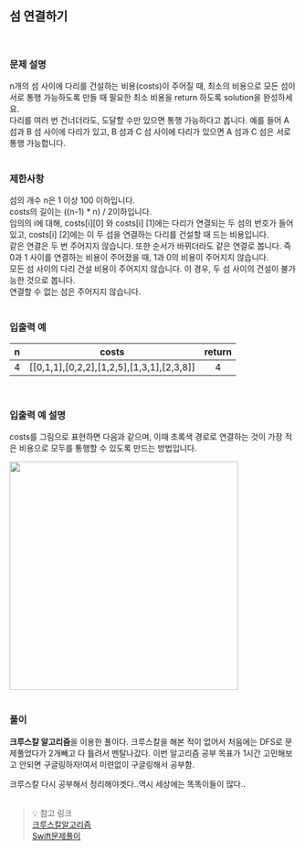## 섬 연결하기

<br>

### 문제 설명

n개의 섬 사이에 다리를 건설하는 비용(costs)이 주어질 때, 최소의 비용으로 모든 섬이 서로 통행 가능하도록 만들 때 필요한 최소 비용을 return 하도록 solution을 완성하세요.  
다리를 여러 번 건너더라도, 도달할 수만 있으면 통행 가능하다고 봅니다. 예를 들어 A 섬과 B 섬 사이에 다리가 있고, B 섬과 C 섬 사이에 다리가 있으면 A 섬과 C 섬은 서로 통행 가능합니다.  
<br>

### 제한사항
섬의 개수 n은 1 이상 100 이하입니다.  
costs의 길이는 ((n-1) * n) / 2이하입니다.  
임의의 i에 대해, costs[i][0] 와 costs[i] [1]에는 다리가 연결되는 두 섬의 번호가 들어있고, costs[i] [2]에는 이 두 섬을 연결하는 다리를 건설할 때 드는 비용입니다.  
같은 연결은 두 번 주어지지 않습니다. 또한 순서가 바뀌더라도 같은 연결로 봅니다. 즉 0과 1 사이를 연결하는 비용이 주어졌을 때, 1과 0의 비용이 주어지지 않습니다.  
모든 섬 사이의 다리 건설 비용이 주어지지 않습니다. 이 경우, 두 섬 사이의 건설이 불가능한 것으로 봅니다.  
연결할 수 없는 섬은 주어지지 않습니다.  
<br>

### 입출력 예
|n|	costs	|return|
|:--:|:--------:|:---:|
|4|	[[0,1,1],[0,2,2],[1,2,5],[1,3,1],[2,3,8]]|	4|

<br>

### 입출력 예 설명
costs를 그림으로 표현하면 다음과 같으며, 이때 초록색 경로로 연결하는 것이 가장 적은 비용으로 모두를 통행할 수 있도록 만드는 방법입니다.  

<img src="https://grepp-programmers.s3.amazonaws.com/files/production/13e2952057/f2746a8c-527c-4451-9a73-42129911fe17.png" width = 400>

<br>

#

### 풀이

**크루스칼 알고리즘**을 이용한 풀이다. 크루스칼을 해본 적이 없어서 처음에는 DFS로 문제풀었다가 2개빼고 다 틀려서 멘탈나갔다.  이번 알고리즘 공부 목표가 1시간 고민해보고 안되면 구글링하자!여서 미련없이 구글링해서 공부함.
   
크루스칼 다시 공부해서 정리해야겟다..역시 세상에는 똑똑이들이 많다..  
<br>

> 💡 참고 링크  
[크루스칼알고리즘](https://lipcoder.tistory.com/entry/크러스컬-알고리즘-Kruskal-Algorithm)  
[Swift문제풀이](https://fomaios.tistory.com/entry/프로그래머스-섬-연결하기-Swift)